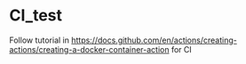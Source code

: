 # CI_test
Follow tutorial in https://docs.github.com/en/actions/creating-actions/creating-a-docker-container-action for CI
